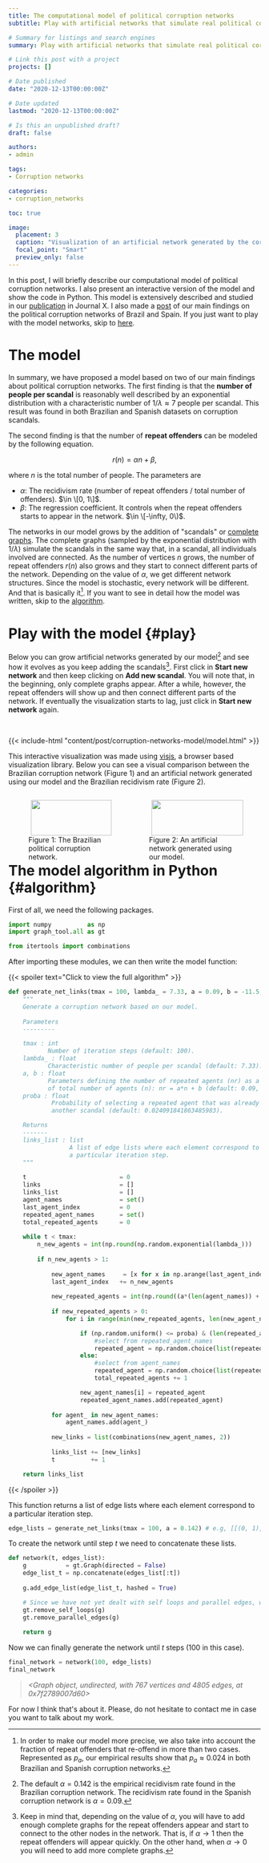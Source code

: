 ```yaml
---
title: The computational model of political corruption networks 
subtitle: Play with artificial networks that simulate real political corruption networks

# Summary for listings and search engines
summary: Play with artificial networks that simulate real political corruption networks

# Link this post with a project
projects: []

# Date published
date: "2020-12-13T00:00:00Z"

# Date updated
lastmod: "2020-12-13T00:00:00Z"

# Is this an unpublished draft?
draft: false

authors:
- admin

tags:
- Corruption networks

categories:
- corruption_networks

toc: true

image:
  placement: 3
  caption: "Visualization of an artificial network generated by the corruption network model."
  focal_point: "Smart"
  preview_only: false
---
```


<!-- {{< include-html "content/post/corruption-networks-model/add_image.html" >}} -->

In this post, I will briefly describe our computational model of political corruption networks. I also present an interactive version of the model and show the code in Python. This model is extensively described and studied in our [publication](https://www.google.com) in Journal X. I also made a [post](https://www.alvarofrancomartins.com/post/corruption-networks) of our main findings on the political corruption networks of Brazil and Spain. If you just want to play with the model networks, skip to [here](#play).

# The model

In summary, we have proposed a model based on two of our main findings about political corruption networks. The first finding is that the **number of people per scandal** is reasonably well described by an exponential distribution with a characteristic number of $1/\lambda \approx 7$ people per scandal. This result was found in both Brazilian and Spanish datasets on corruption scandals.

The second finding is that the number of **repeat offenders** can be modeled by the following equation.

$$r(n) = \alpha n + \beta,$$
 
where $n$ is the total number of people. The parameters are

- $\alpha$: The recidivism rate (number of repeat offenders / total number of offenders). $\in \[0, 1\]$.
- $\beta$: The regression coefficient. It controls when the repeat offenders starts to appear in the network. $\in \[-\infty, 0\)$.

The networks in our model grows by the addition of "scandals" or [complete graphs](https://en.wikipedia.org/wiki/Complete_graph). The complete graphs (sampled by the exponential distribution with $1/\lambda$) simulate the scandals in the same way that, in a scandal, all individuals involved are connected. As the number of vertices $n$ grows, the number of repeat offenders $r(n)$ also grows and they start to connect different parts of the network. Depending on the value of $\alpha$, we get different network structures. Since the model is stochastic, every network will be different. And that is basically it[^1]. If you want to see in detail how the model was written, skip to the [algorithm](#algorithm). 

[^1]: In order to make our model more precise, we also take into account the fraction of repeat offenders that re-offend in more than two cases. Represented as $p_a$, our empirical results show that $p_a \approx 0.024$ in both Brazilian and Spanish corruption networks. 

# Play with the model {#play}

Below you can grow artificial networks generated by our model[^2] and see how it evolves as you keep adding the scandals[^3]. First click in **Start new network** and then keep clicking on **Add new scandal**. You will note that, in the beginning, only complete graphs appear. After a while, however, the repeat offenders will show up and then connect different parts of the network. If eventually the visualization starts to lag, just click in **Start new network** again.

<br>

[^2]: The default $\alpha = 0.142$ is the empirical recidivism rate found in the Brazilian corruption network. The recidivism rate found in the Spanish corruption network is $\alpha = 0.09$. 

[^3]: Keep in mind that, depending on the value of $\alpha$, you will have to add enough complete graphs for the repeat offenders appear and start to connect to the other nodes in the network. That is, if $\alpha \to 1$ then the repeat offenders will appear quickly. On the other hand, when $\alpha \to 0$ you will need to add more complete graphs.

{{< include-html "content/post/corruption-networks-model/model.html" >}}

This interactive visualization was made using [visjs](https://visjs.org/), a browser based visualization library. Below you can see a visual comparison between the Brazilian corruption network (Figure 1) and an artificial network generated using our model and the Brazilian recidivism rate (Figure 2).


<div class="parent" style = "display:flex">
<figure>
<img style = "width: 100%;display: inline-block;padding-left: 5px;" class="half-page-image" src="brazil.png">
<figcaption>Figure 1: The Brazilian political corruption network. </figcaption>
</figure>

<figure>
<img style = "width: 100%;display: inline-block; padding-left: 5px;" class="half-page-image" src="model.png">
<figcaption >Figure 2: An artificial network generated using our model. </figcaption>
</figure>
</div>

# The model algorithm in Python {#algorithm}

First of all, we need the following packages. 

```py
import numpy          as np
import graph_tool.all as gt

from itertools import combinations
```

After importing these modules, we can then write the model function:

{{< spoiler text="Click to view the full algorithm" >}}
```py
def generate_net_links(tmax = 100, lambda_ = 7.33, a = 0.09, b = -11.5, proba = 0.024):
    """
    Generate a corruption network based on our model.
    
    Parameters
    ---------

    tmax : int
           Number of iteration steps (default: 100).
    lambda_ : float
           Characteristic number of people per scandal (default: 7.33).
    a, b : float
           Parameters defining the number of repeated agents (nr) as a function
           of total number of agents (n): nr = a*n + b (default: 0.09, -11.5).
    proba : float
            Probability of selecting a repeated agent that was already involved in
            another scandal (default: 0.024091841863485983).

    Returns
    -------
    links_list : list
                 A list of edge lists where each element correspond to
                 a particular iteration step.
    """
    
    t                          = 0
    links                      = []
    links_list                 = []
    agent_names                = set()
    last_agent_index           = 0
    repeated_agent_names       = set()
    total_repeated_agents      = 0
    
    while t < tmax:
        n_new_agents = int(np.round(np.random.exponential(lambda_)))
            
        if n_new_agents > 1:
        
            new_agent_names     = [x for x in np.arange(last_agent_index, last_agent_index + n_new_agents)]
            last_agent_index   += n_new_agents
            
            new_repeated_agents = int(np.round((a*(len(agent_names)) + b - total_repeated_agents)))
            
            if new_repeated_agents > 0:
                for i in range(min(new_repeated_agents, len(new_agent_names))):

                    if (np.random.uniform() <= proba) & (len(repeated_agent_names) > 0):
                        #select from repeated_agent_names
                        repeated_agent = np.random.choice(list(repeated_agent_names))
                    else:
                        #select from agent_names
                        repeated_agent = np.random.choice(list(repeated_agent_names^agent_names))
                        total_repeated_agents += 1

                    new_agent_names[i] = repeated_agent
                    repeated_agent_names.add(repeated_agent)
                    
            for agent_ in new_agent_names:
                agent_names.add(agent_)
            
            new_links = list(combinations(new_agent_names, 2))
            
            links_list += [new_links]
            t          += 1

    return links_list
```
{{< /spoiler >}}

This function returns a list of edge lists where each element correspond to a particular iteration step.

```py
edge_lists = generate_net_links(tmax = 100, a = 0.142) # e.g, [[(0, 1), (0, 3), ... (5, 6)], [(7, 8), (7, 9) ... (14, 15)], ... ]
```

To create the network until step $t$ we need to concatenate these lists. 

```py
def network(t, edges_list):
    g           = gt.Graph(directed = False)
    edge_list_t = np.concatenate(edges_list[:t])
    
    g.add_edge_list(edge_list_t, hashed = True)

    # Since we have not yet dealt with self loops and parallel edges, we will remove them. 
    gt.remove_self_loops(g)
    gt.remove_parallel_edges(g)
    
    return g
```

Now we can finally generate the network until $t$ steps (100 in this case).

```py
final_network = network(100, edge_lists)
final_network
```

> _<Graph object, undirected, with 767 vertices and 4805 edges, at 0x7f2789007d60>_

For now I think that's about it. Please, do not hesitate to contact me in case you want to talk about my work. 